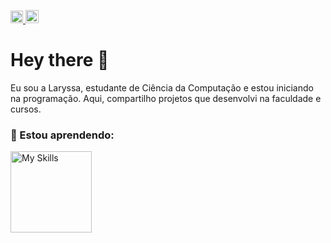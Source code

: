 <p align='left' dir="auto"> 
 <a href="https://www.linkedin.com/in/laryssa-patez-da-silva-6504a0199/">
    <img src="https://skillicons.dev/icons?i=linkedin" width="20" alt="Contato por Linkedin">
</a>
<a href="mailto:contatolaryssapatez@gmail.com">
    <img src="https://skillicons.dev/icons?i=gmail" width="21" alt="Contato por E-mail">
</a>
</p>

<h1> Hey there 👋 </h1>
Eu sou a Laryssa, estudante de Ciência da Computação e estou iniciando na programação. Aqui, compartilho projetos que desenvolvi na faculdade e cursos.

### 🌱 Estou aprendendo:

<a href="https://skillicons.dev">
  <img src="https://skillicons.dev/icons?i=java,mysql,spring,maven,postman" width="130" alt="My Skills">
</a>

